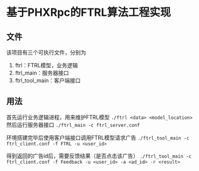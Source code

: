# 基于PHXRpc的FTRL算法工程实现

## 文件

该项目有三个可执行文件，分别为

1. ftrl：FTRL模型，业务逻辑
2. ftrl_main：服务器接口
3. ftrl_tool_main：客户端接口

## 用法

首先运行业务逻辑进程，用来维护FTRL模型
`./ftrl <data> <model_location>`
然后运行服务器接口
`./ftrl_main -c ftrl_server.conf`

环境搭建完毕后使用客户端接口调用FTRL模型请求广告
`./ftrl_tool_main -c ftrl_client.conf -f FTRL -u <user_id>`

得到返回的广告id后，需要反馈结果（是否点击该广告）
`./ftrl_tool_main -c ftrl_client.conf -f Feedback -u <user_id> -a <ad_id> -r <result>`
